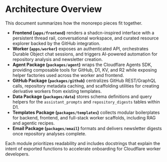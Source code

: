 # Architecture Overview

This document summarizes how the monorepo pieces fit together.

- **Frontend (`apps/frontend`)** renders a shadcn-inspired interface with a persistent thread rail, conversational workspace, and curated resource explorer backed by the GitHub integration.
- **Worker (`apps/worker`)** exposes an authenticated API, orchestrates Durable Object chat sessions, and triggers AI-powered automation for repository analysis and newsletter creation.
- **Agent Package (`packages/agent`)** wraps the Cloudflare Agents SDK, providing composable tools for GitHub, D1, KV, and R2 while exposing helper factories used across the worker and frontend.
- **GitHub Package (`packages/github`)** centralizes GitHub REST/GraphQL calls, repository metadata caching, and scaffolding utilities for creating derivative workers from existing templates.
- **Data Package (`packages/data`)** stores schema definitions and query helpers for the `assistant_prompts` and `repository_digests` tables within D1.
- **Templates Package (`packages/templates`)** collects modular boilerplates for backend, frontend, and full-stack worker scaffolds, including RAG and agentic recipes.
- **Email Package (`packages/email`)** formats and delivers newsletter digests once repository analyses complete.

Each module prioritizes readability and includes docstrings that explain the intent of exported functions to accelerate onboarding for Cloudflare worker developers.
